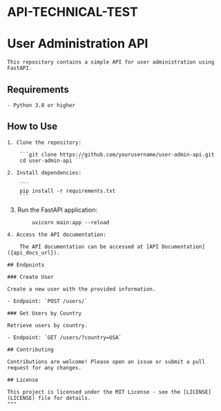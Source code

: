 # API-TECHNICAL-TEST

# User Administration API

    This repository contains a simple API for user administration using FastAPI.

## Requirements

    - Python 3.8 or higher

## How to Use

    1. Clone the repository:

        ```git clone https://github.com/yourusername/user-admin-api.git
        cd user-admin-api ```

    2. Install dependencies:

        ```
        pip install -r requirements.txt
        ```
3. Run the FastAPI application:
```
        uvicorn main:app --reload
```

    4. Access the API documentation:

        The API documentation can be accessed at [API Documentation]({api_docs_url}).

    ## Endpoints

    ### Create User

    Create a new user with the provided information.

    - Endpoint: `POST /users/`

    ### Get Users by Country

    Retrieve users by country.

    - Endpoint: `GET /users/?country=USA`

    ## Contributing

    Contributions are welcome! Please open an issue or submit a pull request for any changes.

    ## License

    This project is licensed under the MIT License - see the [LICENSE](LICENSE) file for details.
    """
